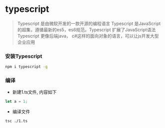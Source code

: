 # typescript
> Typescript 是由微软开发的一款开源的编程语言
> Typescript 是JavaScript的超集，遵循最新的es5，es6规范。Typescript 扩展了JavaScript语法
> Typescript 更像后端java， c#这样的面向对象的语言，可以让js开发大型企业应用

### 安装Typescript
```bash
npm i typescript -g
```
### 编译
- 新建1.ts文件, 内容如下
```js
let a = 1;
```
- 编译文件
```bash
tsc ./1.ts
```